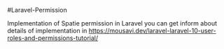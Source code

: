 #Laravel-Permission

Implementation of Spatie permission in Laravel you can get inform about details of implementation in https://mousavi.dev/laravel-laravel-10-user-roles-and-permissions-tutorial/
